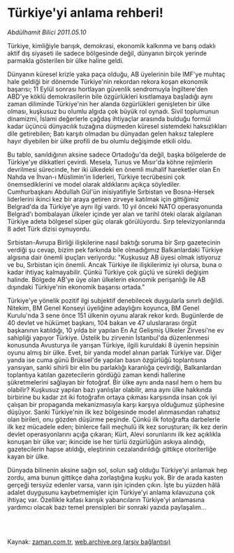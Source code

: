 # Türkiye'yi anlama rehberi!

*Abdülhamit Bilici 2011.05.10*

<td class="columnist-detail">
<p>Türkiye, kimliğiyle barışık, demokrasi, ekonomik kalkınma ve barış odaklı aktif dış siyaseti ile sadece bölgesinde değil, dünyanın birçok yerinde parmakla gösterilen bir ülke haline geldi.</p>
<p>
<div id="haberMetinDiv">
<p> Dünyanın küresel krizle yaka paça olduğu, AB üyelerinin bile IMF'ye muhtaç hale geldiği bir dönemde Türkiye'nin rekordan rekora koşan ekonomik başarısı; 11 Eylül sonrası hortlayan güvenlik sendromuyla İngiltere'den ABD'ye köklü demokrasilerin bile özgürlükleri kısıtlamaya başladığı aynı zaman diliminde Türkiye'nin her alanda özgürlükleri genişleten bir ülke olması, kuşkusuz bu olumlu algıda çok büyük rol oynadı. Sivil toplumunun dinamizmi, İslami değerlerle çağdaş ihtiyaçlar arasında bulduğu formül kadar üçüncü dünyacılık tuzağına düşmeden küresel sistemdeki haksızlıkları dile getirebilen; Batı karşıtı olmadan bu dünyadan gelen haksız taleplere hayır diyebilen bir ülke profili de bu olumlu değişimde etkili oldu.
<p>Bu tablo, sanıldığının aksine sadece Ortadoğu'da değil, başka bölgelerde de Türkiye'ye dikkatleri çevirdi. Mesela, Tunus ve Mısır'da köhne rejimlerin devrilmesi sürecinde, her iki ülkedeki en önemli muhalif hareketler olan En Nahda ve İhvan-ı Müslimin'in liderleri, Türkiye tecrübesini çok önemsediklerini ve model olarak aldıklarını açıkça söylediler. Cumhurbaşkanı Abdullah Gül'ün inisiyatifiyle Sırbistan ve Bosna-Hersek liderlerini ikinci kez bir araya getiren zirveye katılmak için gittiğimiz Belgrad'da da Türkiye'ye aynı ilgi vardı. 10 yıl önceki NATO operasyonunda Belgrad'ı bombalayan ülkeler içinde yer alan ve tarihî öteki olarak algılanan Türkiye adeta bölgesel süper güç olarak görülüyordu. Sırp televizyonlarında 8 adet Türk dizisi oynuyordu.
<p>Sırbistan-Avrupa Birliği ilişkilerine nasıl baktığı soruma bir Sırp gazetecinin verdiği şu cevap, bizim pek farkında bile olmadığımız Balkanlardaki Türkiye algısına dair önemli ipuçları veriyordu: "Kuşkusuz AB üyesi olmak istiyoruz ve bu, Sırbistan için önemli. Ancak Türkiye ile ilişkilerimiz iyi olursa, buna o kadar ihtiyaç kalmayabilir. Çünkü Türkiye çok güçlü ve sürekli değişim halinde. Bölgede AB'ye üye olan ülkelerin ekonomik perişanlığı ile AB dışındaki Türkiye'nin ekonomik başarısı ortada."
<p>Türkiye'ye yönelik pozitif ilgi subjektif denebilecek duygularla sınırlı değildi. Nitekim, BM Genel Konseyi üyeliğine adaylığını koyunca, BM Genel Kurulu'nda 3 sene önce 151 ülkenin oyunu alarak rekor kırdı. Bugünlerde de 40 devlet ve hükümet başkanı, 104 bakan ve 47 uluslararası örgüt başkanının katıldığı, 10 yılda bir yapılan En Az Gelişmiş Ülkeler Zirvesi'ne ev sahipliği yapıyor Türkiye. Üstelik bu zirvenin İstanbul'da düzenlenmesi konusunda Avusturya ile yarışan Türkiye, ilgili kuruldaki 8 üyenin hepsinin oyunu almış bir ülke. Evet, bir yanda model alınan parlak Türkiye var. Diğer yanda ise cuma günü Brüksel'de yapılan basın özgürlüğü toplantısına yansıyan, sanki sihirli bir elin bu parlaklığı karanlığa çevirdiği, Balkanlardan toplantıya katılan gazetecilerin gördüğü zaman kendi hallerine şükretmelerini sağlayan bir fotoğraf. Bir ülke aynı anda nasıl hem o hem bu olabilir? Kuşkusuz yapılan bazı yanlışlar olabilir, ama aynı ülke hakkında birbirine bu kadar zıt iki fotoğrafın ortaya çıkması karşısında insan çok iyi çalışan bir propaganda mekanizmasıyla karşı karşıya olduğumuz şüphesine düşüyor. Sanki Türkiye'nin ilk kez bölgesinde model alınmasından rahatsız olan birileri, onu gözden düşürme peşinde. Çünkü ilk fotoğrafta darbelerle ilk kez mücadele eden; binlerce faili meçhulü ilk kez soruşturan; ilk kez derin devlet operasyonlarını açığa çıkaran; Kürt, Alevi sorunlarını ilk kez açıklıkla konuşan bir ülke var; ikincide ise her türlü özgürlüğün askıya alındığı, gazetecilerin hapse atıldığı, eleştirinin cezalandırıldığı gittikçe otoriterliğe kayan bir ülke. 
<p>Dünyada bilinenin aksine sağın sol, solun sağ olduğu Türkiye'yi anlamak hep zordu, ama bunun gittikçe daha zorlaştığına kuşku yok. Bir de arada kasten gerçeği tersyüz edenler varsa, varın işin içinden çıkın. İşte bu yüzden hâlâ adalet duygusunu kaybetmemişler için Türkiye'yi anlama kılavuzuna çok ihtiyaç var. Özellikle kafası karışık yabancıların Türkiye'yi anlamasına yardımcı olacak bazı temel prensipleri bir sonraki yazıda paylaşalım... </p></p></p></p></p></div>
</p>


<p><br>
		 </br></p></td>

Kaynak: [zaman.com.tr](http://zaman.com.tr/yazar.do?yazino=1132320), [web.archive.org (arşiv bağlantısı)](http://web.archive.org/web/20110917035039/http://zaman.com.tr:80/yazar.do?yazino=1132320)
